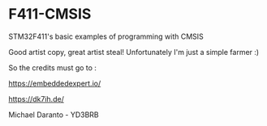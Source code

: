 # F411-CMSIS
STM32F411's basic examples of programming with CMSIS

Good artist copy, great artist steal! Unfortunately I'm just a simple farmer :)

So the credits must go to :

https://embeddedexpert.io/

https://dk7ih.de/


Michael Daranto - YD3BRB
